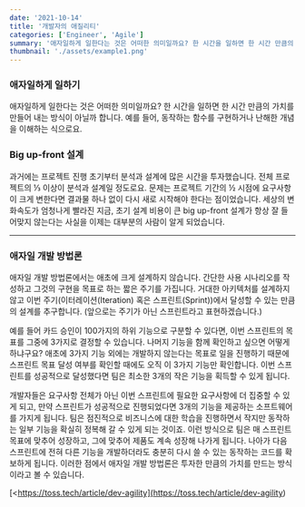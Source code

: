 ```yaml
---
date: '2021-10-14'
title: '개발자의 애질리티'
categories: ['Engineer', 'Agile']
summary: '애자일하게 일한다는 것은 어떠한 의미일까요? 한 시간을 일하면 한 시간 만큼의 가치를 만들어 내는 방식이 아닐까 합니다. 예를 들어, 동작하는 함수를 구현하거나 난해한 개념을 이해하는 식으로요.'
thumbnail: './assets/example1.png'
---
```


### 애자일하게 일하기

애자일하게 일한다는 것은 어떠한 의미일까요? 한 시간을 일하면 한 시간 만큼의 가치를 만들어 내는 방식이 아닐까 합니다. 예를 들어, 동작하는 함수를 구현하거나 난해한 개념을 이해하는 식으로요.

### Big up-front 설계

과거에는 프로젝트 진행 초기부터 분석과 설계에 많은 시간을 투자했습니다. 전체 프로젝트의 ⅓ 이상이 분석과 설계일 정도로요. 문제는 프로젝트 기간의 ½ 시점에 요구사항이 크게 변한다면 결과물 하나 없이 다시 새로 시작해야 한다는 점이었습니다. 세상의 변화속도가 엄청나게 빨라진 지금, 초기 설계 비용이 큰 big up-front 설계가 항상 잘 들어맞지 않는다는 사실을 이제는 대부분의 사람이 알게 되었습니다.

---

### 애자일 개발 방법론

애자일 개발 방법론에서는 애초에 크게 설계하지 않습니다. 간단한 사용 시나리오를 작성하고 그것의 구현을 목표로 하는 짧은 주기를 가집니다. 거대한 아키텍처를 설계하지 않고 이번 주기(이터레이션(Iteration) 혹은 스프린트(Sprint))에서 달성할 수 있는 만큼의 설계를 추구합니다. (앞으로는 주기가 아닌 스프린트라고 표현하겠습니다.)

예를 들어 카드 승인이 100가지의 하위 기능으로 구분할 수 있다면, 이번 스프린트의 목표를 그중에 3가지로 결정할 수 있습니다. 나머지 기능을 함께 확인하고 싶으면 어떻게 하냐구요? 애초에 3가지 기능 외에는 개발하지 않는다는 목표로 일을 진행하기 때문에 스프린트 목표 달성 여부를 확인할 때에도 오직 이 3가지 기능만 확인합니다. 이번 스프린트를 성공적으로 달성했다면 팀은 최소한 3개의 작은 기능을 획득할 수 있게 됩니다.

개발자들은 요구사항 전체가 아닌 이번 스프린트에 필요한 요구사항에 더 집중할 수 있게 되고, 만약 스프린트가 성공적으로 진행되었다면 3개의 기능을 제공하는 소프트웨어를 가지게 됩니다. 팀은 점진적으로 비즈니스에 대한 학습을 진행하면서 작지만 동작하는 일부 기능을 확실히 정복해 갈 수 있게 되는 것이죠. 이런 방식으로 팀은 매 스프린트 목표에 맞추어 성장하고, 그에 맞추어 제품도 계속 성장해 나가게 됩니다. 나아가 다음 스프린트에 전혀 다른 기능을 개발하더라도 충분히 다시 쓸 수 있는 동작하는 코드를 확보하게 됩니다. 이러한 점에서 애자일 개발 방법론은 투자한 만큼의 가치를 만드는 방식이라고 볼 수 있습니다.

  [<https://toss.tech/article/dev-agility](<https://toss.tech/article/dev-agility>)
  